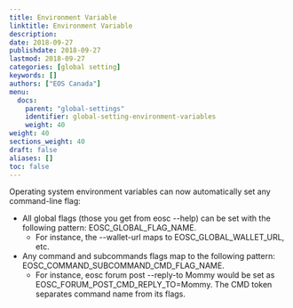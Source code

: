 ```yaml
---
title: Environment Variable
linktitle: Environment Variable
description:
date: 2018-09-27
publishdate: 2018-09-27
lastmod: 2018-09-27
categories: [global setting]
keywords: []
authors: ["EOS Canada"]
menu:
  docs:
    parent: "global-settings"
    identifier: global-setting-environment-variables
    weight: 40
weight: 40
sections_weight: 40
draft: false
aliases: []
toc: false
---
```


Operating system environment variables can now automatically set any command-line flag:
* All global flags (those you get from eosc --help) can be set with the following pattern: EOSC_GLOBAL_FLAG_NAME.
  * For instance, the --wallet-url maps to EOSC_GLOBAL_WALLET_URL, etc.
* Any command and subcommands flags map to the following pattern: EOSC_COMMAND_SUBCOMMAND_CMD_FLAG_NAME.
  * For instance, eosc forum post --reply-to Mommy would be set as EOSC_FORUM_POST_CMD_REPLY_TO=Mommy. The CMD token separates command name from its flags.
